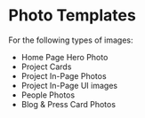 # Photo Templates

For the following types of images:
* Home Page Hero Photo
* Project Cards
* Project In-Page Photos
* Project In-Page UI images
* People Photos
* Blog & Press Card Photos

